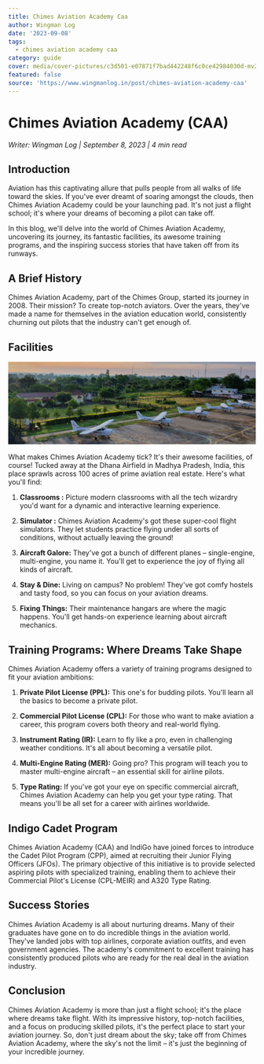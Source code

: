 ```yaml
---
title: Chimes Aviation Academy Caa
author: Wingman Log
date: '2023-09-08'
tags:
  - chimes aviation academy caa
category: guide
cover: media/cover-pictures/c3d501-e07871f7bad442248f6c0ce42984030d-mv2-b9526f8c.png
featured: false
source: 'https://www.wingmanlog.in/post/chimes-aviation-academy-caa'
---
```


# Chimes Aviation Academy (CAA)

*Writer: Wingman Log | September 8, 2023 | 4 min read*

## Introduction

Aviation has this captivating allure that pulls people from all walks of life toward the skies. If you've ever dreamt of soaring amongst the clouds, then Chimes Aviation Academy could be your launching pad. It's not just a flight school; it's where your dreams of becoming a pilot can take off.

In this blog, we'll delve into the world of Chimes Aviation Academy, uncovering its journey, its fantastic facilities, its awesome training programs, and the inspiring success stories that have taken off from its runways.

## A Brief History

Chimes Aviation Academy, part of the Chimes Group, started its journey in 2008. Their mission? To create top-notch aviators. Over the years, they've made a name for themselves in the aviation education world, consistently churning out pilots that the industry can't get enough of.

## Facilities

![img](media/blog-media/c3d501-a21edb24b2e44422bf37d4ac5d366053-mv2-1a924955.jpg)

What makes Chimes Aviation Academy tick? It's their awesome facilities, of course! Tucked away at the Dhana Airfield in Madhya Pradesh, India, this place sprawls across 100 acres of prime aviation real estate. Here's what you'll find:

1.  **Classrooms :** Picture modern classrooms with all the tech wizardry you'd want for a dynamic and interactive learning experience.
    
2.  **Simulator :** Chimes Aviation Academy's got these super-cool flight simulators. They let students practice flying under all sorts of conditions, without actually leaving the ground!
    
3.  **Aircraft Galore:** They've got a bunch of different planes – single-engine, multi-engine, you name it. You'll get to experience the joy of flying all kinds of aircraft.
    
4.  **Stay & Dine:** Living on campus? No problem! They've got comfy hostels and tasty food, so you can focus on your aviation dreams.
    
5.  **Fixing Things:** Their maintenance hangars are where the magic happens. You'll get hands-on experience learning about aircraft mechanics.

## Training Programs: Where Dreams Take Shape

Chimes Aviation Academy offers a variety of training programs designed to fit your aviation ambitions:

1.  **Private Pilot License (PPL):** This one's for budding pilots. You'll learn all the basics to become a private pilot.
    
2.  **Commercial Pilot License (CPL):** For those who want to make aviation a career, this program covers both theory and real-world flying.
    
3.  **Instrument Rating (IR):** Learn to fly like a pro, even in challenging weather conditions. It's all about becoming a versatile pilot.
    
4.  **Multi-Engine Rating (MER):** Going pro? This program will teach you to master multi-engine aircraft – an essential skill for airline pilots.
    
5.  **Type Rating:** If you've got your eye on specific commercial aircraft, Chimes Aviation Academy can help you get your type rating. That means you'll be all set for a career with airlines worldwide.  

## Indigo Cadet Program

Chimes Aviation Academy (CAA) and IndiGo have joined forces to introduce the Cadet Pilot Program (CPP), aimed at recruiting their Junior Flying Officers (JFOs). The primary objective of this initiative is to provide selected aspiring pilots with specialized training, enabling them to achieve their Commercial Pilot's License (CPL-MEIR) and A320 Type Rating.  

## Success Stories

Chimes Aviation Academy is all about nurturing dreams. Many of their graduates have gone on to do incredible things in the aviation world. They've landed jobs with top airlines, corporate aviation outfits, and even government agencies. The academy's commitment to excellent training has consistently produced pilots who are ready for the real deal in the aviation industry.

## Conclusion

Chimes Aviation Academy is more than just a flight school; it's the place where dreams take flight. With its impressive history, top-notch facilities, and a focus on producing skilled pilots, it's the perfect place to start your aviation journey. So, don't just dream about the sky; take off from Chimes Aviation Academy, where the sky's not the limit – it's just the beginning of your incredible journey.
